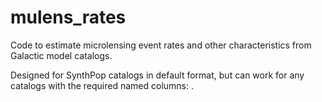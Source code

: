 # mulens_rates
Code to estimate microlensing event rates and other characteristics from Galactic model catalogs.

Designed for SynthPop catalogs in default format, but can work for any catalogs with the required named columns: <add column names>.
